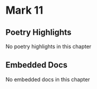 # Mark 11

## Poetry Highlights

No poetry highlights in this chapter

## Embedded Docs

No embedded docs in this chapter

